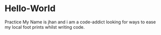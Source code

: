 # Hello-World
Practice
My Name is jhan and i am a code-addict looking for ways to ease my local foot prints whilst writing code.
